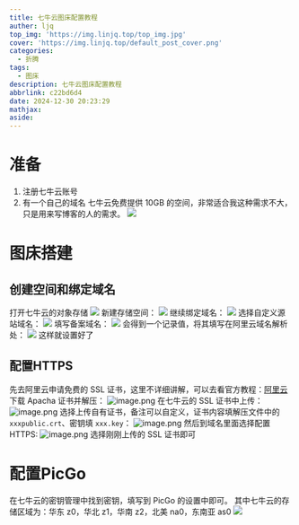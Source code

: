 ```yaml
---
title: 七牛云图床配置教程
auther: ljq
top_img: 'https://img.linjq.top/top_img.jpg'
cover: 'https://img.linjq.top/default_post_cover.png'
categories:
  - 折腾
tags:
  - 图床
description: 七牛云图床配置教程
abbrlink: c22bd6d4
date: 2024-12-30 20:23:29
mathjax:
aside:
---
```

# 准备
1. 注册七牛云账号
2. 有一个自己的域名
七牛云免费提供 10GB 的空间，非常适合我这种需求不大，只是用来写博客的人的需求。
![](https://img.linjq.top/20241121132050.png)
# 图床搭建
## 创建空间和绑定域名
打开七牛云的对象存储
![](https://img.linjq.top/20241121132154.png)
新建存储空间：
![](https://img.linjq.top/20241121132628.png)
继续绑定域名：
![](https://img.linjq.top/20241121133231.png)
选择自定义源站域名：
![](https://img.linjq.top/20241230190140.png)
填写备案域名：
![](https://img.linjq.top/20241230190238.png)
会得到一个记录值，将其填写在阿里云域名解析处：
![](https://img.linjq.top/20241230190359.png)
这样就设置好了
## 配置HTTPS
先去阿里云申请免费的 SSL 证书，这里不详细讲解，可以去看官方教程：[阿里云](https://help.aliyun.com/document_detail/147214.html#section-lp1-cxt-ad1)
下载 Apacha 证书并解压：
![image.png](https://img.linjq.top/20241230203208.png)
在七牛云的 SSL 证书中上传：
![image.png](https://img.linjq.top/20241230203410.png)
选择上传自有证书，备注可以自定义，证书内容填解压文件中的 `xxxpublic.crt`、密钥填 `xxx.key`：
![image.png](https://img.linjq.top/20241230203436.png)
然后到域名里面选择配置 HTTPS:
![image.png](https://img.linjq.top/20241230202604.png)
选择刚刚上传的 SSL 证书即可
# 配置PicGo
在七牛云的密钥管理中找到密钥，填写到 PicGo 的设置中即可。
其中七牛云的存储区域为：华东 z0，华北 z1，华南 z2，北美 na0，东南亚 as0 
![](https://img.linjq.top/20241230192939.png)